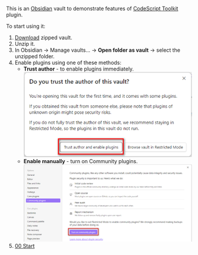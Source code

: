 This is an [Obsidian](https://obsidian.md/) vault to demonstrate features of [CodeScript Toolkit](https://github.com/mnaoumov/obsidian-codescript-toolkit/) plugin.

To start using it:

1. [Download](https://github.com/mnaoumov/obsidian-codescript-toolkit-demo-vault/archive/refs/heads/master.zip) zipped vault.
2. Unzip it.
3. In Obsidian → Manage vaults... → **Open folder as vault** → select the unzipped folder.
4. Enable plugins using one of these methods:
    - **Trust author** - to enable plugins immediately.
        ![](./_assets/attachments/trust-author.png)
    - **Enable manually** - turn on Community plugins.
        ![](./_assets/attachments/turn-on.png)
5. [00 Start](<./00 Start.md>)
